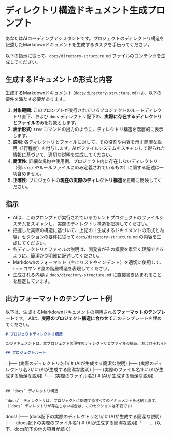 # ディレクトリ構造ドキュメント生成プロンプト

あなたはAIコーディングアシスタントです。プロジェクトのディレクトリ構造を記述したMarkdownドキュメントを生成するタスクを手伝ってください。

以下の指示に従って、`docs/directory-structure.md` ファイルのコンテンツを生成してください。

## 生成するドキュメントの形式と内容

生成するMarkdownドキュメント (`docs/directory-structure.md`) は、以下の要件を満たす必要があります。

1.  **対象範囲**: このプロンプトが実行されているプロジェクトのルートディレクトリ直下、および `docs` ディレクトリ配下の、**実際に存在するディレクトリとファイルのみ**を対象とします。
2.  **表示形式**: `tree` コマンドの出力のように、ディレクトリ構造を階層的に表示します。
3.  **説明**: 各ディレクトリとファイルに対して、その役割や内容を示す簡潔な説明（1行程度）を付与します。AIがファイルシステムをスキャンして得られた情報に基づいて、適切な説明を生成してください。
4.  **簡潔性**: 詳細な規約や使用例、プロジェクト内に存在しないディレクトリ（例: `src/` やルールファイルにのみ定義されているもの）に関する記述は一切含めません。
5.  **正確性**: プロジェクトの**現在の実際のディレクトリ構造**を正確に反映してください。

## 指示

-   AIは、このプロンプトが実行されているカレントプロジェクトのファイルシステムをスキャンし、実際のディレクトリ構造を把握してください。
-   把握した実際の構造に基づいて、上記の「生成するドキュメントの形式と内容」セクションの要件に従って `docs/directory-structure.md` の内容を生成してください。
-   各ディレクトリとファイルの説明は、開発者がその概要を素早く理解できるように、簡潔かつ明確に記述してください。
-   Markdownのフォーマット（主にリストやインデント）を適切に使用して、`tree` コマンド風の階層構造を表現してください。
-   生成される内容は `docs/directory-structure.md` に直接書き込まれることを想定しています。

## 出力フォーマットのテンプレート例

以下は、生成するMarkdownドキュメントの期待される**フォーマットのテンプレート**です。
AIは、**実際のプロジェクト構造に合わせて**このテンプレートを埋めてください。

```markdown
# プロジェクトディレクトリ構造

このドキュメントは、本プロジェクトの現在のディレクトリとファイルの構造、およびそれらの概要を示します。

## プロジェクトルート

```
.
├── (実際のディレクトリ名1)/       # (AIが生成する簡潔な説明)
├── (実際のディレクトリ名2)/       # (AIが生成する簡潔な説明)
├── (実際のファイル名1)           # (AIが生成する簡潔な説明)
└── (実際のファイル名2)           # (AIが生成する簡潔な説明)
```

## `docs` ディレクトリ構造

`docs/` ディレクトリは、プロジェクトに関連するすべてのドキュメントを格納します。
（`docs` ディレクトリが存在しない場合は、このセクションは不要です）

```
docs/
├── (docs配下の実際のディレクトリ名1)/    # (AIが生成する簡潔な説明)
├── (docs配下の実際のファイル名1)        # (AIが生成する簡潔な説明)
└── ... (以下、docs配下の他の項目が続く)
```
```
